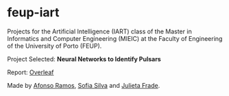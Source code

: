# feup-iart
Projects for the Artificial Intelligence (IART) class of the Master in Informatics and Computer Engineering (MIEIC) at the Faculty of Engineering of the University of Porto (FEUP).

Project Selected: <b>Neural Networks to Identify Pulsars</b>

Report: [Overleaf](https://www.overleaf.com/15334866ncpjbpdygsgd)

Made by [Afonso Ramos](https://github.com/afonsojramos), [Sofia Silva](https://github.com/literallysofia) and [Julieta Frade](https://github.com/julietafrade97).